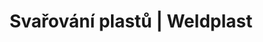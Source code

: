 ---
Link: "file:/Users/vinayakpatel/Downloads/www.weldplast.cz/produkty/svarovani-plastu%3Fpg=5"
product_name: "null"
product_id: "null"
title: "Svařování plastů | Weldplast"
product_desc: ""
product_specs: ""
product_downloads: ""
href: ""
accessories: ""
similar_products: ""
---